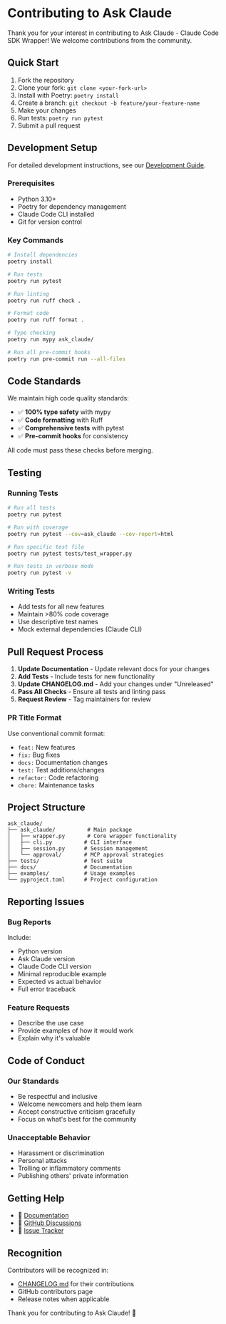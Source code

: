 # Contributing to Ask Claude

Thank you for your interest in contributing to Ask Claude - Claude Code SDK Wrapper! We welcome contributions from the community.

## Quick Start

1. Fork the repository
2. Clone your fork: `git clone <your-fork-url>`
3. Install with Poetry: `poetry install`
4. Create a branch: `git checkout -b feature/your-feature-name`
5. Make your changes
6. Run tests: `poetry run pytest`
7. Submit a pull request

## Development Setup

For detailed development instructions, see our [Development Guide](docs/development.md).

### Prerequisites
- Python 3.10+
- Poetry for dependency management
- Claude Code CLI installed
- Git for version control

### Key Commands
```bash
# Install dependencies
poetry install

# Run tests
poetry run pytest

# Run linting
poetry run ruff check .

# Format code
poetry run ruff format .

# Type checking
poetry run mypy ask_claude/

# Run all pre-commit hooks
poetry run pre-commit run --all-files
```

## Code Standards

We maintain high code quality standards:
- ✅ **100% type safety** with mypy
- ✅ **Code formatting** with Ruff
- ✅ **Comprehensive tests** with pytest
- ✅ **Pre-commit hooks** for consistency

All code must pass these checks before merging.

## Testing

### Running Tests
```bash
# Run all tests
poetry run pytest

# Run with coverage
poetry run pytest --cov=ask_claude --cov-report=html

# Run specific test file
poetry run pytest tests/test_wrapper.py

# Run tests in verbose mode
poetry run pytest -v
```

### Writing Tests
- Add tests for all new features
- Maintain >80% code coverage
- Use descriptive test names
- Mock external dependencies (Claude CLI)

## Pull Request Process

1. **Update Documentation** - Update relevant docs for your changes
2. **Add Tests** - Include tests for new functionality
3. **Update CHANGELOG.md** - Add your changes under "Unreleased"
4. **Pass All Checks** - Ensure all tests and linting pass
5. **Request Review** - Tag maintainers for review

### PR Title Format
Use conventional commit format:
- `feat:` New features
- `fix:` Bug fixes
- `docs:` Documentation changes
- `test:` Test additions/changes
- `refactor:` Code refactoring
- `chore:` Maintenance tasks

## Project Structure

```
ask_claude/
├── ask_claude/          # Main package
│   ├── wrapper.py       # Core wrapper functionality
│   ├── cli.py          # CLI interface
│   ├── session.py      # Session management
│   └── approval/       # MCP approval strategies
├── tests/              # Test suite
├── docs/               # Documentation
├── examples/           # Usage examples
└── pyproject.toml      # Project configuration
```

## Reporting Issues

### Bug Reports
Include:
- Python version
- Ask Claude version
- Claude Code CLI version
- Minimal reproducible example
- Expected vs actual behavior
- Full error traceback

### Feature Requests
- Describe the use case
- Provide examples of how it would work
- Explain why it's valuable

## Code of Conduct

### Our Standards
- Be respectful and inclusive
- Welcome newcomers and help them learn
- Accept constructive criticism gracefully
- Focus on what's best for the community

### Unacceptable Behavior
- Harassment or discrimination
- Personal attacks
- Trolling or inflammatory comments
- Publishing others' private information

## Getting Help

- 📖 [Documentation](docs/README.md)
- 💬 [GitHub Discussions](https://github.com/spenquatch/ask-claude/discussions)
- 🐛 [Issue Tracker](https://github.com/spenquatch/ask-claude/issues)

## Recognition

Contributors will be recognized in:
- [CHANGELOG.md](CHANGELOG.md) for their contributions
- GitHub contributors page
- Release notes when applicable

Thank you for contributing to Ask Claude! 🎉
